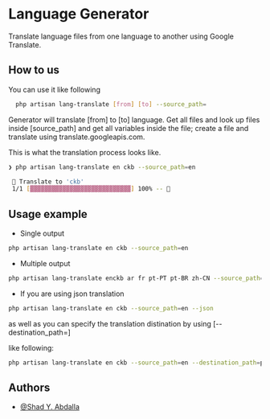 
# Language Generator


Translate language files from one language to another using Google Translate.


## How to us

You can use it like following
```bash
  php artisan lang-translate [from] [to] --source_path=
```

Generator will translate [from] to [to] language.
Get all files and look up files inside [source_path] and get all variables inside the file; create a file and translate using translate.googleapis.com.

This is what the translation process looks like.

```bash
❯ php artisan lang-translate en ckb --source_path=en

 🚀 Translate to 'ckb'
 1/1 [▓▓▓▓▓▓▓▓▓▓▓▓▓▓▓▓▓▓▓▓▓▓▓▓▓▓▓▓] 100% -- 💯
```


## Usage example

- Single output
```bash
php artisan lang-translate en ckb --source_path=en
```
- Multiple output
```bash
php artisan lang-translate enckb ar fr pt-PT pt-BR zh-CN --source_path=en
```
- If you are using json translation
```bash
php artisan lang-translate en ckb --source_path=en --json
```

as well as you can specify the translation distination by using [--destination_path=]

like following:
```bash
php artisan lang-translate en ckb --source_path=en --destination_path=path/to/ckb
```
## Authors

- [@Shad Y. Abdalla](https://www.github.com/shadcs)

